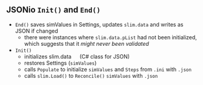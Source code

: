 ## JSONio `Init()` and `End()`  
- `End()` saves simValues in Settings, updates `slim.data` and writes as JSON if changed
	- there were instances where `slim.data.pList` had not been initialized,
		which suggests that it *might never been validated*
- `Init()`
	- initializes slim.data &emsp; (C# class for JSON)
	- restores Settings (`simValues`)
	- calls `Populate` to initialize `simValues` and `Steps` from `.ini` with `.json`
	- calls `slim.Load()` to `Reconcile()` `simValues` with `.json` 
